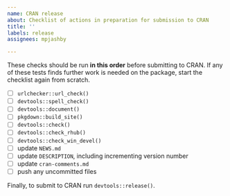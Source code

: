 ```yaml
---
name: CRAN release
about: Checklist of actions in preparation for submission to CRAN
title: ''
labels: release
assignees: mpjashby

---
```


These checks should be run **in this order** before submitting to CRAN. If any of these tests finds further work is needed on the package, start the checklist again from scratch.

- [ ] `urlchecker::url_check()`
- [ ] `devtools::spell_check()`
- [ ]  `devtools::document()`
- [ ] `pkgdown::build_site()`
- [ ] `devtools::check()`
- [ ] `devtools::check_rhub()`
- [ ] `devtools::check_win_devel()`
- [ ] update `NEWS.md`
- [ ] update `DESCRIPTION`, including incrementing version number
- [ ] update `cran-comments.md`
- [ ] push any uncommitted files

Finally, to submit to CRAN run `devtools::release()`.
